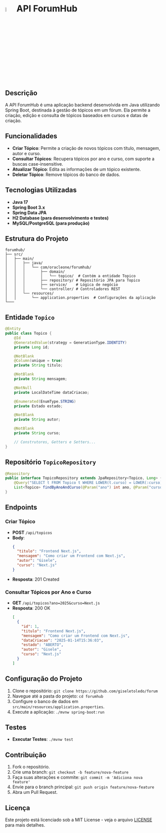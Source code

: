 # <img src="https://cdn.jsdelivr.net/gh/devicons/devicon@latest/icons/java/java-plain.svg"  width="6%" /> API ForumHub

## Descrição
A API ForumHub é uma aplicação backend desenvolvida em Java utilizando Spring Boot, destinada à gestão de tópicos em um fórum. Ela permite a criação, edição e consulta de tópicos baseados em cursos e datas de criação.

## Funcionalidades
- **Criar Tópico**: Permite a criação de novos tópicos com título, mensagem, autor e curso.
- **Consultar Tópicos**: Recupera tópicos por ano e curso, com suporte a buscas case-insensitive.
- **Atualizar Tópico**: Edita as informações de um tópico existente.
- **Deletar Tópico**: Remove tópicos do banco de dados.

## Tecnologias Utilizadas
- **Java 17**
- **Spring Boot 3.x**
- **Spring Data JPA**
- **H2 Database (para desenvolvimento e testes)**
- **MySQL/PostgreSQL (para produção)**

## Estrutura do Projeto
```
forumhub/
├── src/
│   ├── main/
│   │   ├── java/
│   │   │   └── com/oracleone/forumhub/
│   │   │       ├── domain/
│   │   │       │   └── topico/  # Contém a entidade Topico
│   │   │       ├── repository/ # Repositório JPA para Topico
│   │   │       ├── service/    # Lógica de negócio
│   │   │       └── controller/ # Controladores REST
│   │   └── resources/
│   │       └── application.properties  # Configurações da aplicação
└───
```

## Entidade `Topico`
```java
@Entity
public class Topico {
    @Id
    @GeneratedValue(strategy = GenerationType.IDENTITY)
    private Long id;

    @NotBlank
    @Column(unique = true)
    private String titulo;

    @NotBlank
    private String mensagem;

    @NotNull
    private LocalDateTime dataCriacao;

    @Enumerated(EnumType.STRING)
    private Estado estado;

    @NotBlank
    private String autor;

    @NotBlank
    private String curso;

    // Construtores, Getters e Setters...
}
```

## Repositório `TopicoRepository`
```java
@Repository
public interface TopicoRepository extends JpaRepository<Topico, Long> {
    @Query("SELECT t FROM Topico t WHERE LOWER(t.curso) = LOWER(:curso) AND YEAR(t.dataCriacao) = :ano")
    List<Topico> findByAnoAndCurso(@Param("ano") int ano, @Param("curso") String curso);
}
```

## Endpoints

### Criar Tópico
- **POST** `/api/topicos`
- **Body**:
  ```json
  {
    "titulo": "Frontend Next.js",
    "mensagem": "Como criar um Frontend com Next.js",
    "autor": "Gisele",
    "curso": "Next.js"
  }
  ```
- **Resposta**: 201 Created

### Consultar Tópicos por Ano e Curso
- **GET** `/api/topicos?ano=2025&curso=Next.js`
- **Resposta**: 200 OK
  ```json
  [
    {
      "id": 1,
      "titulo": "Frontend Next.js",
      "mensagem": "Como criar um Frontend com Next.js",
      "dataCriacao": "2025-01-14T15:36:03",
      "estado": "ABERTO",
      "autor": "Gisele",
      "curso": "Next.js"
    }
  ]
  ```

## Configuração do Projeto
1. Clone o repositório: `git clone https://github.com/giseletoledo/forum`
2. Navegue até a pasta do projeto: `cd forumhub`
3. Configure o banco de dados em `src/main/resources/application.properties`.
4. Execute a aplicação: `./mvnw spring-boot:run`

## Testes
- **Executar Testes**: `./mvnw test`

## Contribuição
1. Fork o repositório.
2. Crie uma branch: `git checkout -b feature/nova-feature`
3. Faça suas alterações e commite: `git commit -m 'Adiciona nova feature'`
4. Envie para o branch principal: `git push origin feature/nova-feature`
5. Abra um Pull Request.

## Licença
Este projeto está licenciado sob a MIT License - veja o arquivo [LICENSE](LICENSE) para mais detalhes.

